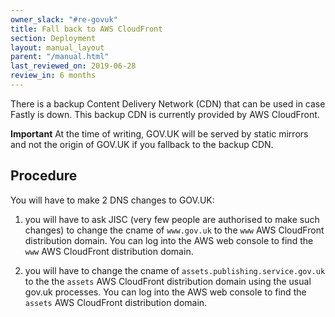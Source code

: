 ```yaml
---
owner_slack: "#re-govuk"
title: Fall back to AWS CloudFront
section: Deployment
layout: manual_layout
parent: "/manual.html"
last_reviewed_on: 2019-06-28
review_in: 6 months
---
```


There is a backup Content Delivery Network (CDN) that can be used in case Fastly is down.
This backup CDN is currently provided by AWS CloudFront.

**Important** At the time of writing, GOV.UK will be served
by static mirrors and not the origin of GOV.UK if you fallback to the backup CDN.

## Procedure

You will have to make 2 DNS changes to GOV.UK:

1. you will have to ask JISC (very few people are authorised to make such changes) to change
   the cname of `www.gov.uk` to the `www` AWS CloudFront distribution domain.
   You can log into the AWS web console to find the `www` AWS CloudFront distribution domain.

2. you will have to change the cname of `assets.publishing.service.gov.uk` to the
   the `assets` AWS CloudFront distribution domain using the usual gov.uk processes.
   You can log into the AWS web console to find the `assets` AWS CloudFront distribution domain.
